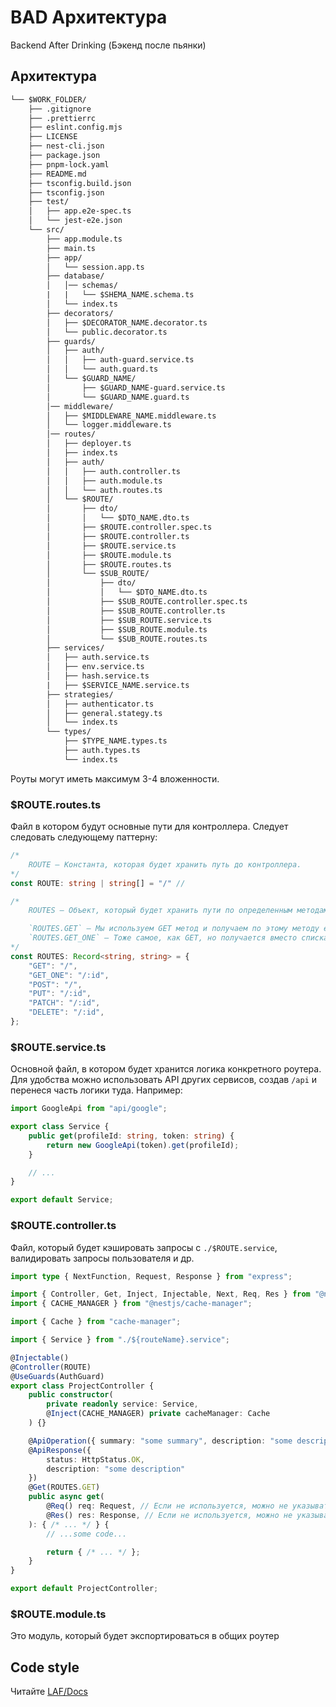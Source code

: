 # BAD Архитектура

Backend After Drinking (Бэкенд после пьянки)

## Архитектура

```txt
└── $WORK_FOLDER/
    ├── .gitignore
    ├── .prettierrc
    ├── eslint.config.mjs
    ├── LICENSE
    ├── nest-cli.json
    ├── package.json
    ├── pnpm-lock.yaml
    ├── README.md
    ├── tsconfig.build.json
    ├── tsconfig.json
    ├── test/
    │   ├── app.e2e-spec.ts
    │   └── jest-e2e.json
    └── src/
        ├── app.module.ts
        ├── main.ts
        ├── app/
        │   └── session.app.ts
        ├── database/
        │   │── schemas/
        |   |   └── $SHEMA_NAME.schema.ts
        │   └── index.ts
        ├── decorators/
        │   ├── $DECORATOR_NAME.decorator.ts
        │   └── public.decorator.ts
        ├── guards/
        │   ├── auth/
        │   │   ├── auth-guard.service.ts
        │   │   └── auth.guard.ts
        │   └── $GUARD_NAME/
        │       ├── $GUARD_NAME-guard.service.ts
        │       └── $GUARD_NAME.guard.ts
        │── middleware/
        │   ├── $MIDDLEWARE_NAME.middleware.ts
        │   └── logger.middleware.ts
        │── routes/
        │   ├── deployer.ts
        │   ├── index.ts
        │   ├── auth/
        │   │   ├── auth.controller.ts
        │   │   ├── auth.module.ts
        │   │   └── auth.routes.ts
        │   └── $ROUTE/
        │       ├── dto/
        │       │   └── $DTO_NAME.dto.ts
        │       ├── $ROUTE.controller.spec.ts
        │       ├── $ROUTE.controller.ts
        │       ├── $ROUTE.service.ts
        │       ├── $ROUTE.module.ts
        │       ├── $ROUTE.routes.ts
        │       └── $SUB_ROUTE/
        │           ├── dto/
        │           │   └── $DTO_NAME.dto.ts
        │           ├── $SUB_ROUTE.controller.spec.ts
        │           ├── $SUB_ROUTE.controller.ts
        │           ├── $SUB_ROUTE.service.ts
        │           ├── $SUB_ROUTE.module.ts
        │           └── $SUB_ROUTE.routes.ts
        ├── services/
        │   ├── auth.service.ts
        │   ├── env.service.ts
        │   ├── hash.service.ts
        |   ├── $SERVICE_NAME.service.ts
        ├── strategies/
        │   ├── authenticator.ts
        │   ├── general.stategy.ts
        │   └── index.ts
        └── types/
            ├── $TYPE_NAME.types.ts
            ├── auth.types.ts
            └── index.ts
```

Роуты могут иметь максимум 3-4 вложенности.

### $ROUTE.routes.ts

Файл в котором будут основные пути для контроллера. Следует следовать следующему паттерну:

```ts
/* 
    ROUTE — Константа, которая будет хранить путь до контроллера.
*/
const ROUTE: string | string[] = "/" //

/*
    ROUTES — Объект, который будет хранить пути по определенным методам, например:

    `ROUTES.GET` — Мы используем GET метод и получаем по этому методу его путь.
    `ROUTES.GET_ONE` — Тоже самое, как GET, но получается вместо списка всего одну сущность.
*/
const ROUTES: Record<string, string> = {
    "GET": "/",
    "GET_ONE": "/:id",
    "POST": "/",
    "PUT": "/:id",
    "PATCH": "/:id",
    "DELETE": "/:id",
};
```

### $ROUTE.service.ts

Основной файл, в котором будет хранится логика конкретного роутера. Для удобства можно использовать API других сервисов, создав `/api` и перенеся часть логики туда. Например:

```ts
import GoogleApi from "api/google";

export class Service {
    public get(profileId: string, token: string) {
        return new GoogleApi(token).get(profileId);
    }

    // ...
}

export default Service;
```

### $ROUTE.controller.ts

Файл, который будет кэшировать запросы с `./$ROUTE.service`, валидировать запросы пользователя и др.

```ts
import type { NextFunction, Request, Response } from "express";

import { Controller, Get, Inject, Injectable, Next, Req, Res } from "@nestjs/common";
import { CACHE_MANAGER } from "@nestjs/cache-manager";

import { Cache } from "cache-manager";

import { Service } from "./${routeName}.service";

@Injectable()
@Controller(ROUTE)
@UseGuards(AuthGuard)
export class ProjectController {
    public constructor(
        private readonly service: Service,
        @Inject(CACHE_MANAGER) private cacheManager: Cache
    ) {}

    @ApiOperation({ summary: "some summary", description: "some description" })
    @ApiResponse({
        status: HttpStatus.OK,
        description: "some description"
    })
    @Get(ROUTES.GET)
    public async get(
        @Req() req: Request, // Если не используется, можно не указывать
        @Res() res: Response, // Если не используется, можно не указывать
    ): { /* ... */ } {
        // ...some code...

        return { /* ... */ };
    }
}

export default ProjectController;
```

### $ROUTE.module.ts

Это модуль, который будет экспортироваться в общих роутер

## Code style

Читайте [LAF/Docs](https://docs.laf-team.ru/agreements/general)
